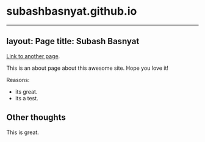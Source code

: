 # subashbasnyat.github.io
---
layout: Page
title: Subash Basnyat
---

[Link to another page](another-page).

This is an about page about this awesome site.
Hope you love it!

Reasons:
- its great.
- its a test.

## Other thoughts

This is great.
